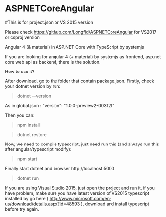 # ASPNETCoreAngular

#This is for project.json or VS 2015 version

Please check https://github.com/Longfld/ASPNETCoreAngular for VS2017 or csproj version

Angular 4 (& material) in ASP.NET Core with TypeScript by systemjs

If you are looking for angular 4 (+ material) by systemjs as frontend, asp.net core web api as backend, there is the solution.

How to use it?


After download, go to the folder that contain package.json. Firstly, check your dotnet version by run:

>dotnet --version

As in global.json : "version": "1.0.0-preview2-003121"

Then you can:

>npm install

>dotnet restore

Now, we need to compile typescript, just need run this (and always run this after angular/typescript modify):

> npm start  

Finally start dotnet and browser http://localhost:5000
>dotnet run



If you are using Visual Studio 2015, just open the project and run it, if you have problem, make sure you have latest version of VS2015 typescript installed by go here ( http://www.microsoft.com/en-us/download/details.aspx?id=48593 ), download and install typescript before try again.

